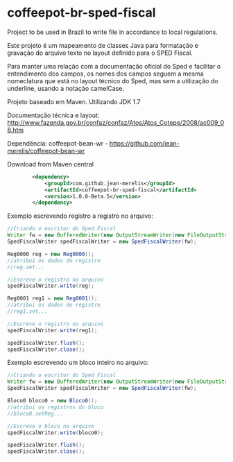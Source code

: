 coffeepot-br-sped-fiscal
========================

Project to be used in Brazil to write file in accordance to local regulations.

Este projeto é um mapeamento de classes Java para formatação e gravação do arquivo texto no layout definido para o SPED Fiscal.

Para manter uma relação com a documentação oficial do Sped e facilitar o entendimento dos campos, os nomes dos campos seguem a mesma nomeclatura que está no layout técnico do Sped, mas sem a utilização do underline, usando a notação camelCase.

Projeto baseado em Maven. Utilizando JDK 1.7

Documentação técnica e layout:
  http://www.fazenda.gov.br/confaz/confaz/Atos/Atos_Cotepe/2008/ac009_08.htm

Dependência: coffeepot-bean-wr -
	https://github.com/jean-merelis/coffeepot-bean-wr

Download from Maven central

```xml
        <dependency>
            <groupId>com.github.jean-merelis</groupId>
            <artifactId>coffeepot-br-sped-fiscal</artifactId>
            <version>1.0.0-Beta.5</version>
        </dependency>
```

Exemplo escrevendo registro a registro no arquivo:
```java
//Criando o escritor do Sped Fiscal
Writer fw = new BufferedWriter(new OutputStreamWriter(new FileOutputStream(file), "ISO-8859-1"));
SpedFiscalWriter spedFiscalWriter = new SpedFiscalWriter(fw);

Reg0000 reg = new Reg0000();
//atribui os dados do registro
//reg.set...

//Escreve o registro no arquivo
spedFiscalWriter.write(reg);

Reg0001 reg1 = new Reg0001();
//atribui os dados do registro
//reg1.set...

//Escreve o registro no arquivo
spedFiscalWriter.write(reg1);

spedFiscalWriter.flush();
spedFiscalWriter.close();
```

Exemplo escrevendo um bloco inteiro no arquivo:

```java
//Criando o escritor do Sped Fiscal
Writer fw = new BufferedWriter(new OutputStreamWriter(new FileOutputStream(file), "ISO-8859-1"));
SpedFiscalWriter spedFiscalWriter = new SpedFiscalWriter(fw);

Bloco0 bloco0 = new Bloco0();
//atribui os registros do bloco
//bloco0.setReg...

//Escreve o bloco no arquivo
spedFiscalWriter.write(bloco0);

spedFiscalWriter.flush();
spedFiscalWriter.close();
```

